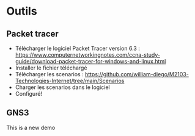 # Outils

## Packet tracer

* Télécharger le logiciel Packet Tracer version 6.3 : https://www.computernetworkingnotes.com/ccna-study-guide/download-packet-tracer-for-windows-and-linux.html 
* Installer le fichier téléchargé
* Télécharger les scenarios : https://github.com/william-diego/M2103-Technologies-Internet/tree/main/Scenarios
* Charger les scenarios dans le logiciel
* Configuré!

## GNS3

This is a new demo 
